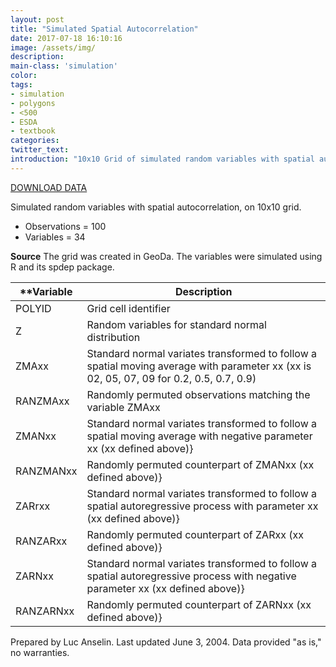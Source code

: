 ```yaml
---
layout: post
title: "Simulated Spatial Autocorrelation"
date: 2017-07-18 16:10:16
image: /assets/img/
description:
main-class: 'simulation'
color:
tags:
- simulation
- polygons
- <500
- ESDA
- textbook
categories:
twitter_text:
introduction: "10x10 Grid of simulated random variables with spatial autocorrelation."
---
```

<script>
$('#map').hide();
</script>

[DOWNLOAD DATA](../data/grid100.zip)


Simulated random variables with spatial autocorrelation, on 10x10 grid.

* Observations = 100
* Variables = 34

**Source**
 The grid was created in GeoDa. The variables were simulated using R and its spdep package.

|**Variable|**Description**|
|---|---|
|	POLYID	|	Grid cell identifier	|
|	Z	|	Random variables for standard normal distribution	|
|	ZMAxx	|	Standard normal variates transformed to follow a spatial moving average with parameter xx (xx is 02, 05, 07, 09 for 0.2, 0.5, 0.7, 0.9)	|
|	RANZMAxx	|	Randomly permuted observations matching the variable ZMAxx	|
|	ZMANxx	|	Standard normal variates transformed to follow a spatial moving average with negative parameter xx (xx defined above)}	|
|	RANZMANxx	|	Randomly permuted counterpart of ZMANxx (xx defined above)}	|
|	ZARrxx	|	Standard normal variates transformed to follow a spatial autoregressive process with parameter xx (xx defined above)}	|
|	RANZARxx	|	Randomly permuted counterpart of ZARxx (xx defined above)}	|
|	ZARNxx	|	Standard normal variates transformed to follow a spatial autoregressive process with negative parameter xx (xx defined above)}	|
|	RANZARNxx	|	Randomly permuted counterpart of ZARNxx (xx defined above)}	|

Prepared by Luc Anselin. Last updated June 3, 2004. Data provided "as is," no warranties.
